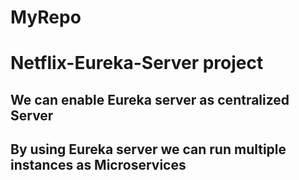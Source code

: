 # MyRepo
# Netflix-Eureka-Server project
## We can enable Eureka server as centralized Server 
## By using Eureka server we can run multiple instances as Microservices
